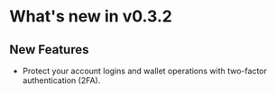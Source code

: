 # What's new in v0.3.2

## New Features

- Protect your account logins and wallet operations with two-factor authentication (2FA).
